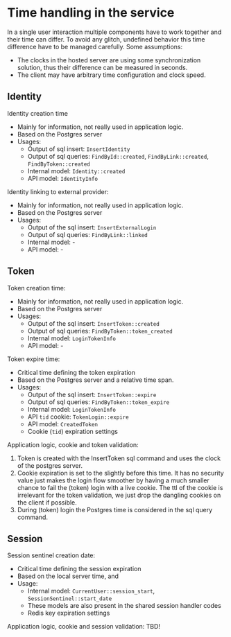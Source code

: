 # Time handling in the service

In a single user interaction multiple components have to work together and their time can differ. To avoid any glitch, undefined behavior this time
difference have to be managed carefully. Some assumptions:
 - The clocks in the hosted server are using some synchronization solution, thus their difference can be measured in seconds.
 - The client may have arbitrary time configuration and clock speed.

## Identity

Identity creation time
- Mainly for information, not really used in application logic.
- Based on the Postgres server
- Usages:
  - Output of sql insert: `InsertIdentity`
  - Output of sql queries: `FindById::created`, `FindByLink::created`, `FindByToken::created`
  - Internal model: `Identity::created`
  - API model: `IdentityInfo`

Identity linking to external provider:
- Mainly for information, not really used in application logic.
- Based on the Postgres server
- Usages:
  - Output of the sql insert: `InsertExternalLogin`
  - Output of sql queries: `FindByLink::linked`
  - Internal model: -
  - API model: -
 
## Token

Token creation time:
- Mainly for information, not really used in application logic.
- Based on the Postgres server
- Usages:
  - Output of the sql insert: `InsertToken::created`
  - Output of sql queries: `FindByToken::token_created`
  - Internal model: `LoginTokenInfo`
  - API model: -

Token expire time:
- Critical time defining the token expiration
- Based on the Postgres server and a relative time span.
- Usages:
  - Output of the sql insert: `InsertToken::expire`
  - Output of sql queries: `FindByToken::token_expire`
  - Internal model: `LoginTokenInfo`
  - API `tid` cookie: `TokenLogin::expire`
  - API model: `CreatedToken`
  - Cookie (`tid`) expiration settings
  
Application logic, cookie and token validation:
1. Token is created with the InsertToken sql command and uses the clock of the postgres server.
2. Cookie expiration is set to the slightly before this time. It has no security value just makes the login flow smoother by having a much smaller chance to fail the (token) login with a live cookie. The ttl of the cookie is irrelevant for the token validation, we just drop the dangling cookies on the client if possible.
3. During (token) login the Postgres time is considered in the sql query command. 

## Session

Session sentinel creation date:
- Critical time defining the session expiration
- Based on the local server time, and 
- Usage:
  - Internal model: `CurrentUser::session_start`, `SessionSentinel::start_date`
  - These models are also present in the shared session handler codes
  - Redis key expiration settings

Application logic, cookie and session validation:
TBD!

